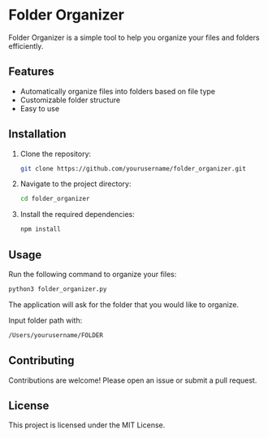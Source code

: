# Folder Organizer

Folder Organizer is a simple tool to help you organize your files and folders efficiently.

## Features

- Automatically organize files into folders based on file type
- Customizable folder structure
- Easy to use

## Installation

1. Clone the repository:

    ```bash
    git clone https://github.com/yourusername/folder_organizer.git
    ```

2. Navigate to the project directory:

    ```bash
    cd folder_organizer
    ```

3. Install the required dependencies:

    ```bash
    npm install
    ```

## Usage

Run the following command to organize your files:

```bash
python3 folder_organizer.py
```

The application will ask for the folder that you would like to organize.

Input folder path with:

```bash
/Users/yourusername/FOLDER
```

## Contributing

Contributions are welcome! Please open an issue or submit a pull request.

## License

This project is licensed under the MIT License.